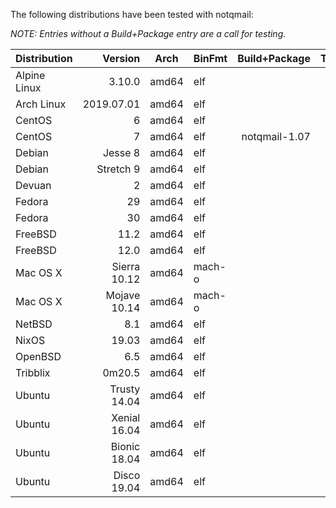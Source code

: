 The following distributions have been tested with notqmail:

_NOTE: Entries without a Build+Package entry are a call for testing._

| Distribution | Version      | Arch  | BinFmt | Build+Package | TEST.deliver | TEST.receive | Running |
| ------------ | -----------: | ----- | ------ | ------------: | -----------: | -----------: | ------: |
| Alpine Linux |       3.10.0 | amd64 | elf    |               |              |              |         |
| Arch Linux   |   2019.07.01 | amd64 | elf    |               |              |              |         |
| CentOS       |            6 | amd64 | elf    |               |              |              |         |
| CentOS       |            7 | amd64 | elf    | notqmail-1.07 |              |              |       y |
| Debian       |      Jesse 8 | amd64 | elf    |               |              |              |         |
| Debian       |    Stretch 9 | amd64 | elf    |               |              |              |         |
| Devuan       |            2 | amd64 | elf    |               |              |              |         |
| Fedora       |           29 | amd64 | elf    |               |              |              |         |
| Fedora       |           30 | amd64 | elf    |               |              |              |         |
| FreeBSD      |         11.2 | amd64 | elf    |               |              |              |         |
| FreeBSD      |         12.0 | amd64 | elf    |               |              |              |         |
| Mac OS X     | Sierra 10.12 | amd64 | mach-o |               |              |              |         |
| Mac OS X     | Mojave 10.14 | amd64 | mach-o |               |              |              |         |
| NetBSD       |          8.1 | amd64 | elf    |               |              |              |         |
| NixOS        |        19.03 | amd64 | elf    |               |              |              |         |
| OpenBSD      |          6.5 | amd64 | elf    |               |              |              |         |
| Tribblix     |       0m20.5 | amd64 | elf    |               |              |              |         |
| Ubuntu       | Trusty 14.04 | amd64 | elf    |               |              |              |         |
| Ubuntu       | Xenial 16.04 | amd64 | elf    |               |              |              |         |
| Ubuntu       | Bionic 18.04 | amd64 | elf    |               |              |              |         |
| Ubuntu       |  Disco 19.04 | amd64 | elf    |               |              |              |         |